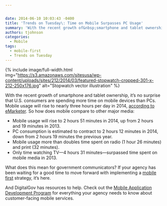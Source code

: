 ```yaml
---


date: 2014-06-10 10:03:43 -0400
title: 'Trends on Tuesday\: Time on Mobile Surpasses PC Usage'
summary: 'With the recent growth of&nbsp;smartphone and tablet ownership, it&rsquo;s no surprise that U.S. consumers are spending more time on mobile devices than PCs. Mobile usage will rise to nearly three hours per day in 2014, according to eMarketer. So how does mobile compare to other major media\: Mobile usage will rise to 2 hours 51'
authors: tjohnson
categories:
  - Mobile
tags:
  - mobile-first
  - Trends on Tuesday
---
```



{% include image/full-width.html img="https://s3.amazonaws.com/sitesusa/wp-content/uploads/sites/212/2014/03/featured-stopwatch-cropped-301-x-212-250x176.jpg" alt="Stopwatch vector illustration" %} 

With the recent growth of smartphone and tablet ownership, it’s no surprise that U.S. consumers are spending more time on mobile devices than PCs. Mobile usage will rise to nearly three hours per day in 2014, <a title="eMarketer" href="http://mobithinking.com/blog/mobile-overtakes-pc-usa" target="_blank">according to eMarketer</a>. So how does mobile compare to other major media:

  * Mobile usage will rise to 2 hours 51 minutes in 2014, up from 2 hours and 19 minutes in 2013.
  * PC consumption is estimated to contract to 2 hours 12 minutes in 2014, down from 2 hours 19 minutes the previous year.
  * Mobile usage more than doubles time spent on radio (1 hour 26 minutes) and print (32 minutes).
  * Only time watching TV—4 hours 31 minutes—surpassed time spent on mobile media in 2013.

What does this mean for government communicators? If your agency has been waiting for a good time to move forward with implementing a [mobile first](https://www.WHATEVER/2012/08/03/mobile-first-webinar-recap/ "Mobile First Webinar Recap") strategy, it’s here.

And DigitalGov has resources to help. Check out the [Mobile Application Development Program](https://www.WHATEVER/resources/mobile-application-development-program/ "Mobile Application Development Program") for everything your agency needs to know about customer-facing mobile services.